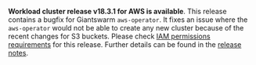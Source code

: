 **Workload cluster release v18.3.1 for AWS is available**. This release contains a bugfix for Giantswarm `aws-operator`. It fixes an issue where the `aws-operator` would not be able to create any new cluster because of the recent changes for S3 buckets. Please check [IAM permissions requirements](https://github.com/giantswarm/giantswarm-aws-account-prerequisites/blob/master/CHANGELOG.md#310---2023-04-27) for this release. Further details can be found in the [release notes](https://docs.giantswarm.io/changes/workload-cluster-releases-aws/releases/aws-v18.3.1/).